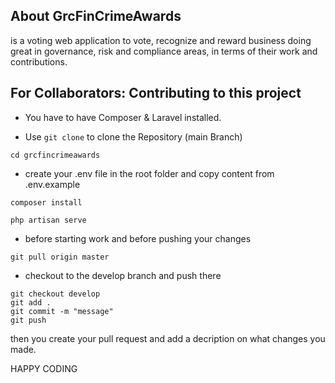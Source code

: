 ## About GrcFinCrimeAwards
is a voting web application to vote, recognize and reward business doing great 
in governance, risk and compliance areas, in terms of their work and contributions.

## For Collaborators: Contributing to this project
- You have to have Composer & Laravel installed.

- Use `git clone` to clone the Repository (main Branch)

```
cd grcfincrimeawards
```
- create your .env file in the root folder and copy content from .env.example

```
composer install
```

```
php artisan serve
```

- before starting work and before pushing your changes
```
git pull origin master
```
- checkout to the develop branch and push there
```
git checkout develop
git add .
git commit -m "message"
git push
```

then you create your pull request and add a decription on what changes you made.

HAPPY CODING


